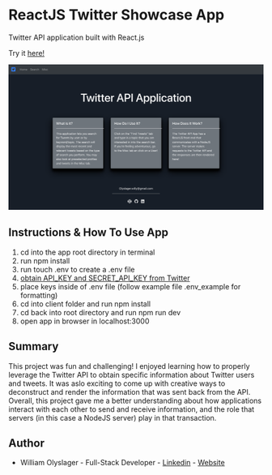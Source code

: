 # ReactJS Twitter Showcase App

Twitter API application built with React.js

Try it [here!](https://infinite-shore-03171.herokuapp.com/)

![alt text](screenshot.png?raw=true)

## Instructions & How To Use App
1) cd into the app root directory in terminal
2) run npm install
3) run touch .env to create a .env file
4) [obtain API_KEY and SECRET_API_KEY from Twitter](https://rapidapi.com/blog/how-to-use-the-twitter-api/)
5) place keys inside of .env file (follow example file .env_example for formatting)
6) cd into client folder and run npm install
7) cd back into root directory and run npm run dev
8) open app in browser in localhost:3000

## Summary
This project was fun and challenging! I enjoyed learning how to properly leverage the Twitter API to obtain specific information about Twitter users and tweets. It was aslo exciting to come up with creative ways to deconstruct and render the information that was sent back from the API. Overall, this project gave me a better understanding about how applications interact with each other to send and receive information, and the role that servers (in this case a NodeJS server) play in that transaction. 

## Author 
* William Olyslager - Full-Stack Developer - [Linkedin](https://www.linkedin.com/in/william-olyslager-082151138/) - [Website](https://wolyslager.github.io/Personal-Portfolio/)
